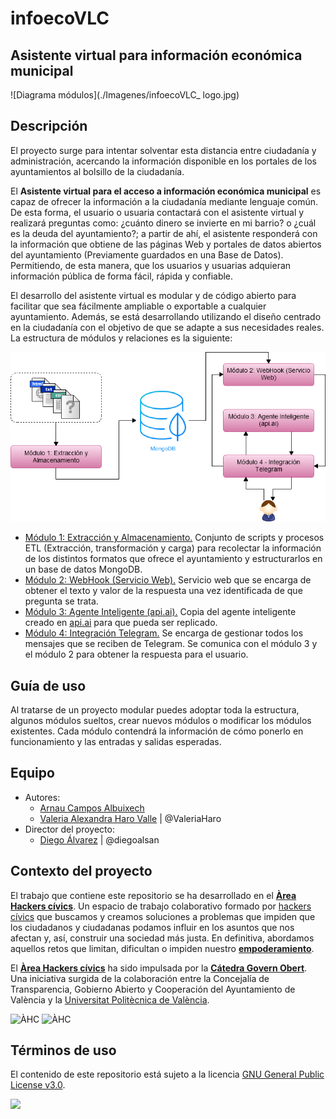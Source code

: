 # **infoecoVLC**
## **Asistente virtual para información económica municipal**
![Diagrama módulos](./Imagenes/infoecoVLC_ logo.jpg)

## Descripción


El proyecto surge para intentar solventar esta distancia entre ciudadanía y administración, acercando la información disponible en los portales de los ayuntamientos al bolsillo de la ciudadanía.

El **Asistente virtual para el acceso a información económica municipal**  es capaz de ofrecer la información a la ciudadanía mediante lenguaje común. De esta forma, el usuario o usuaria contactará con el asistente virtual y realizará preguntas como: ¿cuánto dinero se invierte en mi barrio? o ¿cuál es la deuda del ayuntamiento?; a partir de ahí, el asistente responderá con la información que obtiene de las páginas Web y portales de datos abiertos del ayuntamiento (Previamente guardados en una Base de Datos). Permitiendo, de esta manera, que los usuarios y usuarias adquieran información pública de forma fácil, rápida y confiable.

El desarrollo del asistente virtual es  modular y de código abierto para facilitar que sea fácilmente ampliable o exportable a cualquier ayuntamiento. Además, se está desarrollando utilizando el diseño centrado en la ciudadanía con el objetivo de que se adapte a sus necesidades reales. La estructura de módulos y relaciones es la siguiente:

![Diagrama módulos](./Imagenes/Diagrama-modulos3.png)

- [Módulo 1: Extracción y Almacenamiento.](https://github.com/areahackerscivics/Chatbot_M1_Extraccion_y_Almacenamiento) Conjunto de scripts y procesos ETL (Extracción, transformación y carga) para recolectar la información de los distintos formatos que ofrece el ayuntamiento y estructurarlos en un base de datos MongoDB.
- [Módulo 2: WebHook (Servicio Web).](https://github.com/areahackerscivics/Chatbot_M2_WebHook_ServicioWeb) Servicio web que se encarga de obtener el texto y valor de la respuesta una vez identificada de que pregunta se trata.
- [Módulo 3: Agente Inteligente (api.ai).](https://github.com/areahackerscivics/Chatbot_M3_Agente_Inteligente) Copia del agente inteligente creado en [api.ai](https://api.ai/) para que pueda ser replicado.
- [Módulo 4: Integración Telegram.](https://github.com/areahackerscivics/Chatbot_M4.A_Integracion_Telegram) Se encarga de gestionar todos los mensajes que se reciben de Telegram. Se comunica con el módulo 3 y el módulo 2 para obtener la respuesta para el usuario.


## Guía de uso

Al tratarse de un proyecto modular puedes adoptar toda la estructura, algunos módulos sueltos, crear nuevos módulos o modificar los módulos existentes. Cada módulo contendrá la información de cómo ponerlo en funcionamiento y las entradas y salidas esperadas.

## Equipo

- Autores:
  - [Arnau Campos Albuixech](https://www.linkedin.com/in/arnau-campos-albuixech-759b23138)
  - [Valeria Alexandra Haro Valle](https://about.me/valexharo) | @ValeriaHaro
- Director del proyecto:
  - [Diego Álvarez](https://about.me/diegoalsan) | @diegoalsan


## Contexto del proyecto

El trabajo que contiene este repositorio se ha desarrollado en el [**Àrea Hackers cívics**](http://civichackers.cc). Un espacio de trabajo colaborativo formado por [hackers cívics](http://civichackers.webs.upv.es/conocenos/que-es-una-hacker-civicoa/) que buscamos y creamos soluciones a problemas que impiden que los ciudadanos y ciudadanas podamos influir en los asuntos que nos afectan y, así, construir una sociedad más justa. En definitiva, abordamos aquellos retos que limitan, dificultan o impiden nuestro [**empoderamiento**](http://civichackers.webs.upv.es/conocenos/una-aproximacion-al-concepto-de-empoderamiento/).

El [**Àrea Hackers cívics**](http://civichackers.cc) ha sido impulsada por la [**Cátedra Govern Obert**](http://www.upv.es/contenidos/CATGO/info/). Una iniciativa surgida de la colaboración entre la Concejalía de Transparencia, Gobierno Abierto y Cooperación del Ayuntamiento de València y la [Universitat Politècnica de València](http://www.upv.es).

  ![ÀHC](http://civichackers.webs.upv.es/wp-content/uploads/2017/02/Logo_CGO_web.png) ![ÀHC](http://civichackers.webs.upv.es/wp-content/uploads/2017/02/logo_AHC_web.png)


## Términos de uso

El contenido de este repositorio está sujeto a la licencia [GNU General Public License v3.0](https://www.gnu.org/licenses/gpl-3.0.en.html).

![](https://www.gnu.org/graphics/gplv3-127x51.png)
